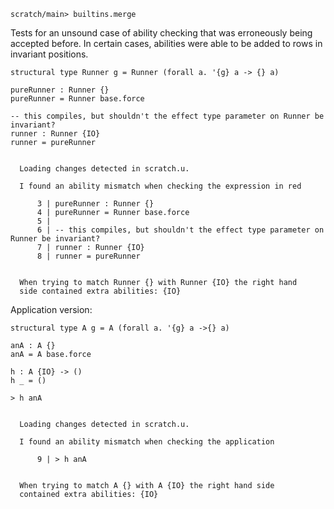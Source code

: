 ``` ucm :hide
scratch/main> builtins.merge
```

Tests for an unsound case of ability checking that was erroneously being
accepted before. In certain cases, abilities were able to be added to rows in
invariant positions.

``` unison :error
structural type Runner g = Runner (forall a. '{g} a -> {} a)

pureRunner : Runner {}
pureRunner = Runner base.force

-- this compiles, but shouldn't the effect type parameter on Runner be invariant?
runner : Runner {IO}
runner = pureRunner
```

``` ucm :added-by-ucm

  Loading changes detected in scratch.u.

  I found an ability mismatch when checking the expression in red

      3 | pureRunner : Runner {}
      4 | pureRunner = Runner base.force
      5 | 
      6 | -- this compiles, but shouldn't the effect type parameter on Runner be invariant?
      7 | runner : Runner {IO}
      8 | runner = pureRunner


  When trying to match Runner {} with Runner {IO} the right hand
  side contained extra abilities: {IO}

```

Application version:

``` unison :error
structural type A g = A (forall a. '{g} a ->{} a)

anA : A {}
anA = A base.force

h : A {IO} -> ()
h _ = ()

> h anA
```

``` ucm :added-by-ucm

  Loading changes detected in scratch.u.

  I found an ability mismatch when checking the application

      9 | > h anA


  When trying to match A {} with A {IO} the right hand side
  contained extra abilities: {IO}

```
